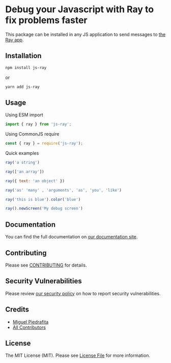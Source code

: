# Debug your Javascript with Ray to fix problems faster

This package can be installed in any JS application to send messages to [the Ray app](https://myray.app).

## Installation

```bash
npm install js-ray 
```
or
```bash
yarn add js-ray 
```

## Usage

Using ESM import

```js 
import { ray } from 'js-ray';
```

Using CommonJS require

```js 
const { ray } = require('js-ray');
```

Quick examples

```js 
ray('a string')

ray(['an array'])

ray({ text: 'an object' })

ray('as' 'many' , 'arguments', 'as', 'you', 'like')

ray('this is blue').color('blue')

ray().newScreen('My debug screen')
```

## Documentation

You can find the full documentation on [our documentation site](https://spatie.be/docs/ray/v1/usage/javascript).

## Contributing

Please see [CONTRIBUTING](.github/CONTRIBUTING.md) for details.

## Security Vulnerabilities

Please review [our security policy](../../security/policy) on how to report security vulnerabilities.

## Credits

- [Miguel Piedrafita](https://github.com/m1guelpf)
- [All Contributors](../../contributors)

## License

The MIT License (MIT). Please see [License File](LICENSE.md) for more information.
